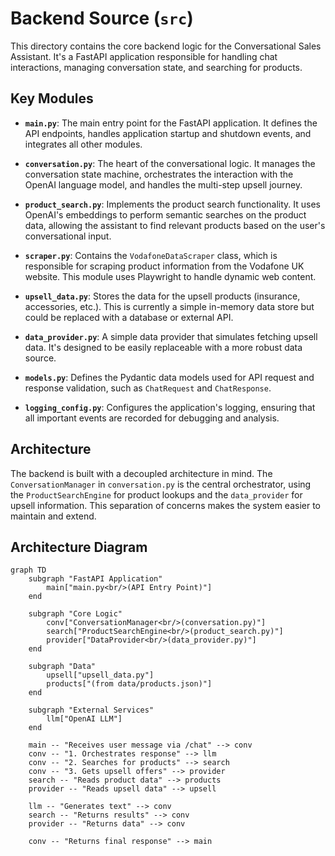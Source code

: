 # Backend Source (`src`)

This directory contains the core backend logic for the Conversational Sales Assistant. It's a FastAPI application responsible for handling chat interactions, managing conversation state, and searching for products.

## Key Modules

-   **`main.py`**: The main entry point for the FastAPI application. It defines the API endpoints, handles application startup and shutdown events, and integrates all other modules.

-   **`conversation.py`**: The heart of the conversational logic. It manages the conversation state machine, orchestrates the interaction with the OpenAI language model, and handles the multi-step upsell journey.

-   **`product_search.py`**: Implements the product search functionality. It uses OpenAI's embeddings to perform semantic searches on the product data, allowing the assistant to find relevant products based on the user's conversational input.

-   **`scraper.py`**: Contains the `VodafoneDataScraper` class, which is responsible for scraping product information from the Vodafone UK website. This module uses Playwright to handle dynamic web content.

-   **`upsell_data.py`**: Stores the data for the upsell products (insurance, accessories, etc.). This is currently a simple in-memory data store but could be replaced with a database or external API.

-   **`data_provider.py`**: A simple data provider that simulates fetching upsell data. It's designed to be easily replaceable with a more robust data source.

-   **`models.py`**: Defines the Pydantic data models used for API request and response validation, such as `ChatRequest` and `ChatResponse`.

-   **`logging_config.py`**: Configures the application's logging, ensuring that all important events are recorded for debugging and analysis.

## Architecture

The backend is built with a decoupled architecture in mind. The `ConversationManager` in `conversation.py` is the central orchestrator, using the `ProductSearchEngine` for product lookups and the `data_provider` for upsell information. This separation of concerns makes the system easier to maintain and extend.

## Architecture Diagram

```mermaid
graph TD
    subgraph "FastAPI Application"
        main["main.py<br/>(API Entry Point)"]
    end

    subgraph "Core Logic"
        conv["ConversationManager<br/>(conversation.py)"]
        search["ProductSearchEngine<br/>(product_search.py)"]
        provider["DataProvider<br/>(data_provider.py)"]
    end

    subgraph "Data"
        upsell["upsell_data.py"]
        products["(from data/products.json)"]
    end
    
    subgraph "External Services"
        llm["OpenAI LLM"]
    end

    main -- "Receives user message via /chat" --> conv
    conv -- "1. Orchestrates response" --> llm
    conv -- "2. Searches for products" --> search
    conv -- "3. Gets upsell offers" --> provider
    search -- "Reads product data" --> products
    provider -- "Reads upsell data" --> upsell
    
    llm -- "Generates text" --> conv
    search -- "Returns results" --> conv
    provider -- "Returns data" --> conv
    
    conv -- "Returns final response" --> main
``` 